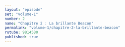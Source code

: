 ```yaml
---
layout: "episode"
set: "volume-1"
number: 2
name: "Chapitre 2 : La brillante Beacon"
permalink: "volume-1/chapitre-2-la-brillante-beacon"
rutube: 9814580
published: true
---
```

